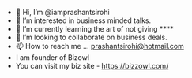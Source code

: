 - 👋 Hi, I’m @iamprashantsirohi
- 👀 I’m interested in business minded talks.
- 🌱 I’m currently learning the art of not giving ****
- 💞️ I’m looking to collaborate on business deals.
- 📫 How to reach me ... prashantsirohi@hotmail.com
- I am founder of Bizowl
- You can visit my biz site - https://bizzowl.com/

<!---
iamprashantsirohi/iamprashantsirohi is a ✨ special ✨ repository because its `README.md` (this file) appears on your GitHub profile.
You can click the Preview link to take a look at your changes.
--->
